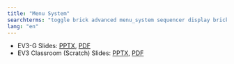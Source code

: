 ```yaml
---
title: "Menu System"
searchterms: "toggle brick advanced menu_system sequencer display brick brick_buttons"
lang: "en"
---
```

 <ul>
 <li class="ng-binding">EV3-G Slides:
 <a href="ProgrammingLessons/advanced/MenuSystem.pptx">PPTX</a>,
 <a href="ProgrammingLessons/advanced/MenuSystem.pdf">PDF</a>
 </li>
 <li class="ng-binding">EV3 Classroom (Scratch) Slides:
 <a href="ProgrammingLessons/advanced/scratch-MenuSystem.pptx">PPTX</a>,
 <a href="ProgrammingLessons/advanced/scratch-MenuSystem.pdf">PDF</a>
 </li>
 </ul>
